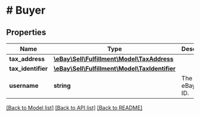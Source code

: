 # # Buyer

## Properties

Name | Type | Description | Notes
------------ | ------------- | ------------- | -------------
**tax_address** | [**\eBay\Sell\Fulfillment\Model\TaxAddress**](TaxAddress.md) |  | [optional]
**tax_identifier** | [**\eBay\Sell\Fulfillment\Model\TaxIdentifier**](TaxIdentifier.md) |  | [optional]
**username** | **string** | The buyer&#39;s eBay user ID. | [optional]

[[Back to Model list]](../../README.md#models) [[Back to API list]](../../README.md#endpoints) [[Back to README]](../../README.md)
